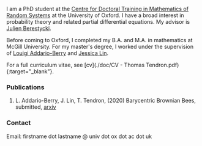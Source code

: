 I am a PhD student at the [Centre for Doctoral Training in Mathematics of Random Systems](https://www.randomsystems-cdt.ac.uk) at the University of Oxford. I have a broad interest in probability theory and related partial differential equations. My advisor is [Julien Berestycki](http://www.stats.ox.ac.uk/~berestyc/).

Before coming to Oxford, I completed my B.A. and M.A. in mathematics at McGill University. For my master's degree, I worked under the supervision of [Louigi Addario-Berry](http://problab.ca/louigi/) and [Jessica Lin](https://sites.google.com/view/jessicalin-math/home). 

For a full curriculum vitae, see [cv](./doc/CV - Thomas Tendron.pdf){:target="_blank"}.

### Publications

1. L. Addario-Berry, J. Lin, T. Tendron, (2020) Barycentric Brownian Bees, submitted, [arxiv](https://arxiv.org/abs/2006.04743)

### Contact

Email: firstname dot lastname @ univ dot ox dot ac dot uk




